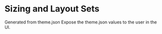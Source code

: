 # Sizing and Layout Sets

Generated from theme.json
Expose the theme.json values to the user in the UI.